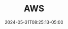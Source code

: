 ---
weight: 999
title: "AWS"
description: "Collection of documents and notes related to AWS"
icon: "article"
date: "2024-05-31T08:25:13-05:00"
lastmod: "2024-05-31T08:25:13-05:00"
draft: false
toc: true
---
